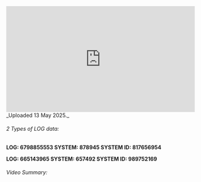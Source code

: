 
<iframe src="https://drive.google.com/file/d/1hUdyt-kXL4tdNwyF9_kueUDLV3DECRqi/preview"
style="width:100%; aspect-ratio:16/9; border:0;"
  allowfullscreen>
</iframe>
_Uploaded 13 May 2025._

###### 2 Types of LOG data:

**LOG: 6798855553
SYSTEM: 878945
SYSTEM ID: 817656954**

**LOG: 665143965
SYSTEM: 657492
SYSTEM ID: 989752169**

###### Video Summary:

